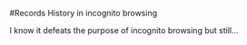 #Records History in incognito browsing

I know it defeats the purpose of incognito browsing but still...
